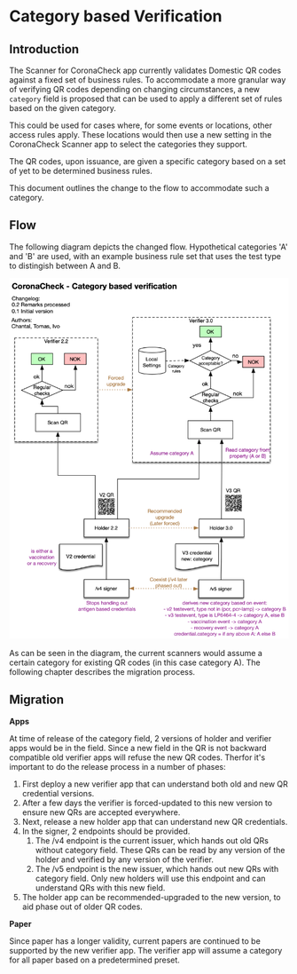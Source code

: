 # Category based Verification

## Introduction

The Scanner for CoronaCheck app currently validates Domestic QR codes against a fixed set of business rules. To accommodate a more granular way of verifying QR codes depending on changing circumstances, a new `category` field is proposed that can be used to apply a different set of rules based on the given category.

This could be used for cases where, for some events or locations, other access rules apply. These locations would then use a new setting in the CoronaCheck Scanner app to select the categories they support.

The QR codes, upon issuance, are given a specific category based on a set of yet to be determined business rules. 

This document outlines the change to the flow to accommodate such a category.

## Flow

The following diagram depicts the changed flow. Hypothetical categories 'A' and 'B' are used, with an example business rule set that uses the test type to distingish between A and B.

![Verification Flow by Category](images/flow-category-verification.png)

As can be seen in the diagram, the current scanners would assume a certain category for existing QR codes (in this case category A). The following chapter describes the migration process.

## Migration

**Apps**

At time of release of the category field, 2 versions of holder and verifier apps would be in the field. Since a new field in the QR is not backward compatible old verifier apps will refuse the new QR codes. Therfor it's important to do the release process in a number of phases:

1. First deploy a new verifier app that can understand both old and new QR credential versions.
2. After a few days the verifier is forced-updated to this new version to ensure new QRs are accepted everywhere.
3. Next, release a new holder app that can understand new QR credentials.
4. In the signer, 2 endpoints should be provided. 
    1. The /v4 endpoint is the current issuer, which hands out old QRs without category field. These QRs can be read by any version of the holder and verified by any version of the verifier.
    2. The /v5 endpoint is the new issuer, which hands out new QRs with category field. Only new holders will use this endpoint and can understand QRs with this new field.
5. The holder app can be recommended-upgraded to the new version, to aid phase out of older QR codes.    
  
**Paper**

Since paper has a longer validity, current papers are continued to be supported by the new verifier app. The verifier app will assume a category for all paper based on a predetermined preset.

